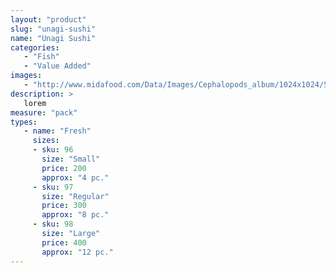 ```yaml
---
layout: "product"
slug: "unagi-sushi"
name: "Unagi Sushi"
categories:
   - "Fish"
   - "Value Added"
images:
   - "http://www.midafood.com/Data/Images/Cephalopods_album/1024x1024/54acdb77e60ec196.jpg"
description: >
   lorem
measure: "pack"
types: 
   - name: "Fresh"
     sizes: 
     - sku: 96
       size: "Small"
       price: 200
       approx: "4 pc."
     - sku: 97
       size: "Regular"
       price: 300
       approx: "8 pc."
     - sku: 98
       size: "Large"
       price: 400
       approx: "12 pc."
---
```

